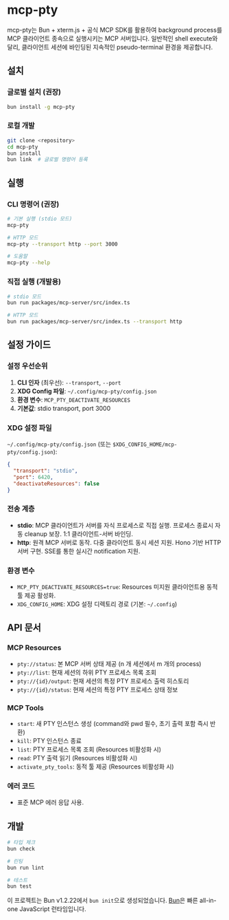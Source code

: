 # mcp-pty

mcp-pty는 Bun + xterm.js + 공식 MCP SDK를 활용하여 background process를 MCP 클라이언트 종속으로 실행시키는 MCP 서버입니다. 일반적인 shell execute와 달리, 클라이언트 세션에 바인딩된 지속적인 pseudo-terminal 환경을 제공합니다.

## 설치

### 글로벌 설치 (권장)

```bash
bun install -g mcp-pty
```

### 로컬 개발

```bash
git clone <repository>
cd mcp-pty
bun install
bun link  # 글로벌 명령어 등록
```

## 실행

### CLI 명령어 (권장)

```bash
# 기본 실행 (stdio 모드)
mcp-pty

# HTTP 모드
mcp-pty --transport http --port 3000

# 도움말
mcp-pty --help
```

### 직접 실행 (개발용)

```bash
# stdio 모드
bun run packages/mcp-server/src/index.ts

# HTTP 모드
bun run packages/mcp-server/src/index.ts --transport http
```

## 설정 가이드

### 설정 우선순위

1. **CLI 인자** (최우선): `--transport`, `--port`
2. **XDG Config 파일**: `~/.config/mcp-pty/config.json`
3. **환경 변수**: `MCP_PTY_DEACTIVATE_RESOURCES`
4. **기본값**: stdio transport, port 3000

### XDG 설정 파일

`~/.config/mcp-pty/config.json` (또는 `$XDG_CONFIG_HOME/mcp-pty/config.json`):

```json
{
  "transport": "stdio",
  "port": 6420,
  "deactivateResources": false
}
```

### 전송 계층

- **stdio**: MCP 클라이언트가 서버를 자식 프로세스로 직접 실행. 프로세스 종료시 자동 cleanup 보장. 1:1 클라이언트-서버 바인딩.
- **http**: 원격 MCP 서버로 동작. 다중 클라이언트 동시 세션 지원. Hono 기반 HTTP 서버 구현. SSE를 통한 실시간 notification 지원.

### 환경 변수

- `MCP_PTY_DEACTIVATE_RESOURCES=true`: Resources 미지원 클라이언트용 동적 툴 제공 활성화.
- `XDG_CONFIG_HOME`: XDG 설정 디렉토리 경로 (기본: `~/.config`)

## API 문서

### MCP Resources

- `pty://status`: 본 MCP 서버 상태 제공 (n 개 세션에서 m 개의 process)
- `pty://list`: 현재 세션의 하위 PTY 프로세스 목록 조회
- `pty://{id}/output`: 현재 세션의 특정 PTY 프로세스 출력 히스토리
- `pty://{id}/status`: 현재 세션의 특정 PTY 프로세스 상태 정보

### MCP Tools

- `start`: 새 PTY 인스턴스 생성 (command와 pwd 필수, 초기 출력 포함 즉시 반환)
- `kill`: PTY 인스턴스 종료
- `list`: PTY 프로세스 목록 조회 (Resources 비활성화 시)
- `read`: PTY 출력 읽기 (Resources 비활성화 시)
- `activate_pty_tools`: 동적 툴 제공 (Resources 비활성화 시)

### 에러 코드

- 표준 MCP 에러 응답 사용.

## 개발

```bash
# 타입 체크
bun check

# 린팅
bun run lint

# 테스트
bun test
```

이 프로젝트는 Bun v1.2.22에서 `bun init`으로 생성되었습니다. [Bun](https://bun.com)은 빠른 all-in-one JavaScript 런타임입니다.
